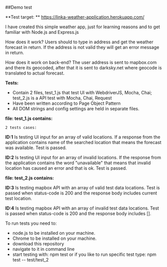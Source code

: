 ##Demo test

**Test target: **
https://linka-weather-application.herokuapp.com/

I have created this simple weather app, just for learning reasons and to get familiar with Node.js and Express.js

How does it work? Users should to type in address and get the weather forecast in return. If the address is not valid they will get an error message in return.

How does it work on back-end? The user address is sent to mapbox.com and there its geocoded, after that it is sent to darksky.net where geocode is translated to actual forecast. 

**Tests:**
- Contain 2 files, test_1.js that test UI with WebdriverJS, Mocha, Chai; test_2.js is a API test with Mocha, Chai, Request
- Have been written according to Page Object Pattern
- All DOM strings and config settings are held in separate files.

**file: test_1.js contains:**

    2 tests cases:
**ID:1**  Is testing UI input for an array of valid locations. If a response from the application contains name of the searched location that means the forecast was available. Test is passed.

**ID:2**  Is testing UI input for an array of invalid locations. If the response from the application contains the word "unavailable" that means that invalid location has caused an error and that is ok. Test is passed.

**file: test_2.js contains:**

**ID:3** Is testing mapbox API with an array of valid test data locations. Test is passed when status-code is 200 and the response body includes current test location.

**ID:4** Is testing mapbox API with an array of invalid test data locations. Test is passed when status-code is 200 and the response body includes [].

To run tests you need to:
- node.js to be installed on your machine.
- Chrome to be installed on your machine.
- download this repository
- navigate to it in command line
- start testing with: npm test or if you like to run specific test type: npm test -- test/test_2